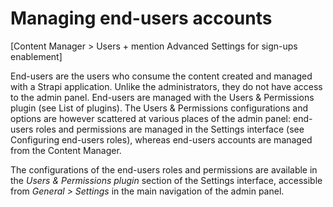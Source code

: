 # Managing end-users accounts

[Content Manager > Users + mention Advanced Settings for sign-ups enablement]

End-users are the users who consume the content created and managed with a Strapi application. Unlike the administrators, they do not have access to the admin panel. End-users are managed with the Users & Permissions plugin (see List of plugins). The Users & Permissions configurations and options are however scattered at various places of the admin panel: end-users roles and permissions are managed in the Settings interface (see Configuring end-users roles), whereas end-users accounts are managed from the Content Manager.

The configurations of the end-users roles and permissions are available in the *Users & Permissions plugin* section of the Settings interface, accessible from *General > Settings* in the main navigation of the admin panel.
